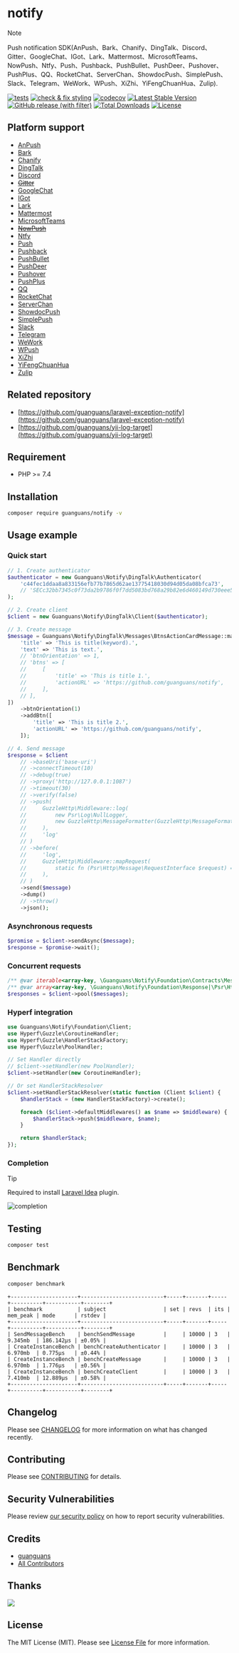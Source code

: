 # notify

> [!NOTE]
> Push notification SDK(AnPush、Bark、Chanify、DingTalk、Discord、Gitter、GoogleChat、IGot、Lark、Mattermost、MicrosoftTeams、NowPush、Ntfy、Push、Pushback、PushBullet、PushDeer、Pushover、PushPlus、QQ、RocketChat、ServerChan、ShowdocPush、SimplePush、Slack、Telegram、WeWork、WPush、XiZhi、YiFengChuanHua、Zulip).

[![tests](https://github.com/guanguans/notify/actions/workflows/tests.yml/badge.svg)](https://github.com/guanguans/notify/actions/workflows/tests.yml)
[![check & fix styling](https://github.com/guanguans/notify/actions/workflows/php-cs-fixer.yml/badge.svg)](https://github.com/guanguans/notify/actions/workflows/php-cs-fixer.yml)
[![codecov](https://codecov.io/gh/guanguans/notify/branch/main/graph/badge.svg?token=URGFAWS6S4)](https://codecov.io/gh/guanguans/notify)
[![Latest Stable Version](https://poser.pugx.org/guanguans/notify/v)](https://packagist.org/packages/guanguans/notify)
[![GitHub release (with filter)](https://img.shields.io/github/v/release/guanguans/notify)](https://github.com/guanguans/notify/releases)
[![Total Downloads](https://poser.pugx.org/guanguans/notify/downloads)](https://packagist.org/packages/guanguans/notify)
[![License](https://poser.pugx.org/guanguans/notify/license)](https://packagist.org/packages/guanguans/notify)

## Platform support

[//]: # (https://github.com/dschep/ntfy)

* [AnPush](./src/AnPush/README.md)
* [Bark](./src/Bark/README.md)
* [Chanify](./src/Chanify/README.md)
* [DingTalk](./src/DingTalk/README.md)
* [Discord](./src/Discord/README.md)
* [~~Gitter~~](./src/Gitter/README.md)
* [GoogleChat](./src/GoogleChat/README.md)
* [IGot](./src/IGot/README.md)
* [Lark](./src/Lark/README.md)
* [Mattermost](./src/Mattermost/README.md)
* [MicrosoftTeams](./src/MicrosoftTeams/README.md)
* [~~NowPush~~](./src/NowPush/README.md)
* [Ntfy](./src/Ntfy/README.md)
* [Push](./src/Push/README.md)
* [Pushback](./src/Pushback/README.md)
* [PushBullet](./src/PushBullet/README.md)
* [PushDeer](./src/PushDeer/README.md)
* [Pushover](./src/Pushover/README.md)
* [PushPlus](./src/PushPlus/README.md)
* [QQ](./src/QQ/README.md)
* [RocketChat](./src/RocketChat/README.md)
* [ServerChan](./src/ServerChan/README.md)
* [ShowdocPush](./src/ShowdocPush/README.md)
* [SimplePush](./src/SimplePush/README.md)
* [Slack](./src/Slack/README.md)
* [Telegram](./src/Telegram/README.md)
* [WeWork](./src/WeWork/README.md)
* [WPush](./src/WPush/README.md)
* [XiZhi](./src/XiZhi/README.md)
* [YiFengChuanHua](./src/YiFengChuanHua/README.md)
* [Zulip](./src/Zulip/README.md)

## Related repository

* [https://github.com/guanguans/laravel-exception-notify](https://github.com/guanguans/laravel-exception-notify)
* [https://github.com/guanguans/yii-log-target](https://github.com/guanguans/yii-log-target)

## Requirement

* PHP >= 7.4

## Installation

```bash
composer require guanguans/notify -v
```

## Usage example

### Quick start

```php
// 1. Create authenticator
$authenticator = new Guanguans\Notify\DingTalk\Authenticator(
    'c44fec1ddaa8a833156efb77b7865d62ae13775418030d94d05da08bfca73',
    // 'SECc32bb7345c0f73da2b9786f0f7dd5083bd768a29b82e6d460149d730eee51'
);

// 2. Create client
$client = new Guanguans\Notify\DingTalk\Client($authenticator);

// 3. Create message
$message = Guanguans\Notify\DingTalk\Messages\BtnsActionCardMessage::make([
    'title' => 'This is title(keyword).',
    'text' => 'This is text.',
    // 'btnOrientation' => 1,
    // 'btns' => [
    //     [
    //         'title' => 'This is title 1.',
    //         'actionURL' => 'https://github.com/guanguans/notify',
    //     ],
    // ],
])
    ->btnOrientation(1)
    ->addBtn([
        'title' => 'This is title 2.',
        'actionURL' => 'https://github.com/guanguans/notify',
    ]);

// 4. Send message
$response = $client
    // ->baseUri('base-uri')
    // ->connectTimeout(10)
    // ->debug(true)
    // ->proxy('http://127.0.0.1:1087')
    // ->timeout(30)
    // ->verify(false)
    // ->push(
    //     GuzzleHttp\Middleware::log(
    //         new Psr\Log\NullLogger,
    //         new GuzzleHttp\MessageFormatter(GuzzleHttp\MessageFormatter::DEBUG)
    //     ),
    //     'log'
    // )
    // ->before(
    //     'log',
    //     GuzzleHttp\Middleware::mapRequest(
    //         static fn (Psr\Http\Message\RequestInterface $request) => $request
    //     ),
    // )
    ->send($message)
    ->dump()
    // ->throw()
    ->json();
```

### Asynchronous requests

```php
$promise = $client->sendAsync($message);
$response = $promise->wait();
```

### Concurrent requests

```php
/** @var iterable<array-key, \Guanguans\Notify\Foundation\Contracts\Message> $messages */
/** @var array<array-key, \Guanguans\Notify\Foundation\Response|\Psr\Http\Message\ResponseInterface> $responses */
$responses = $client->pool($messages);
```

### Hyperf integration

```php
use Guanguans\Notify\Foundation\Client;
use Hyperf\Guzzle\CoroutineHandler;
use Hyperf\Guzzle\HandlerStackFactory;
use Hyperf\Guzzle\PoolHandler;

// Set Handler directly
// $client->setHandler(new PoolHandler);
$client->setHandler(new CoroutineHandler);

// Or set HandlerStackResolver
$client->setHandlerStackResolver(static function (Client $client) {
    $handlerStack = (new HandlerStackFactory)->create();

    foreach ($client->defaultMiddlewares() as $name => $middleware) {
        $handlerStack->push($middleware, $name);
    }

    return $handlerStack;
});
```

### Completion

> [!TIP]
> Required to install [Laravel Idea](https://plugins.jetbrains.com/plugin/13441-laravel-idea) plugin.

![completion](docs/completion.jpg)

## Testing

```bash
composer test
```

## Benchmark

```bash
composer benchmark
```

```shell
+---------------------+--------------------------+-----+-------+-----+----------+-----------+--------+
| benchmark           | subject                  | set | revs  | its | mem_peak | mode      | rstdev |
+---------------------+--------------------------+-----+-------+-----+----------+-----------+--------+
| SendMessageBench    | benchSendMessage         |     | 10000 | 3   | 9.345mb  | 186.142μs | ±0.05% |
| CreateInstanceBench | benchCreateAuthenticator |     | 10000 | 3   | 6.970mb  | 0.775μs   | ±0.44% |
| CreateInstanceBench | benchCreateMessage       |     | 10000 | 3   | 6.970mb  | 1.776μs   | ±0.56% |
| CreateInstanceBench | benchCreateClient        |     | 10000 | 3   | 7.410mb  | 12.889μs  | ±0.58% |
+---------------------+--------------------------+-----+-------+-----+----------+-----------+--------+
```

## Changelog

Please see [CHANGELOG](CHANGELOG.md) for more information on what has changed recently.

## Contributing

Please see [CONTRIBUTING](.github/CONTRIBUTING.md) for details.

## Security Vulnerabilities

Please review [our security policy](../../security/policy) on how to report security vulnerabilities.

## Credits

* [guanguans](https://github.com/guanguans)
* [All Contributors](../../contributors)

## Thanks

[![](https://resources.jetbrains.com/storage/products/company/brand/logos/jb_beam.svg)](https://www.jetbrains.com/?from=https://github.com/guanguans)

## License

The MIT License (MIT). Please see [License File](LICENSE) for more information.
